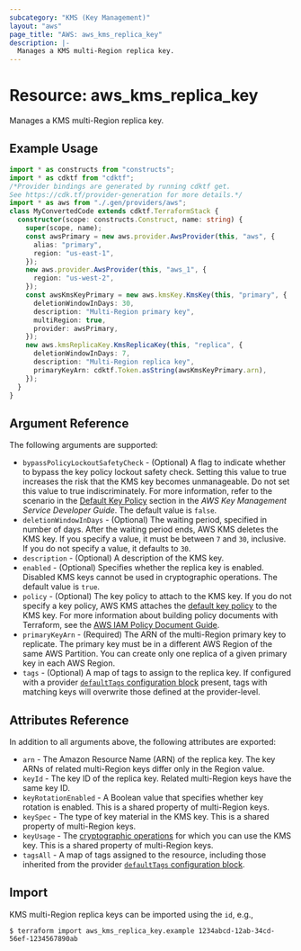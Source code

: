 ```yaml
---
subcategory: "KMS (Key Management)"
layout: "aws"
page_title: "AWS: aws_kms_replica_key"
description: |-
  Manages a KMS multi-Region replica key.
---
```


# Resource: aws_kms_replica_key

Manages a KMS multi-Region replica key.

## Example Usage

```typescript
import * as constructs from "constructs";
import * as cdktf from "cdktf";
/*Provider bindings are generated by running cdktf get.
See https://cdk.tf/provider-generation for more details.*/
import * as aws from "./.gen/providers/aws";
class MyConvertedCode extends cdktf.TerraformStack {
  constructor(scope: constructs.Construct, name: string) {
    super(scope, name);
    const awsPrimary = new aws.provider.AwsProvider(this, "aws", {
      alias: "primary",
      region: "us-east-1",
    });
    new aws.provider.AwsProvider(this, "aws_1", {
      region: "us-west-2",
    });
    const awsKmsKeyPrimary = new aws.kmsKey.KmsKey(this, "primary", {
      deletionWindowInDays: 30,
      description: "Multi-Region primary key",
      multiRegion: true,
      provider: awsPrimary,
    });
    new aws.kmsReplicaKey.KmsReplicaKey(this, "replica", {
      deletionWindowInDays: 7,
      description: "Multi-Region replica key",
      primaryKeyArn: cdktf.Token.asString(awsKmsKeyPrimary.arn),
    });
  }
}

```

## Argument Reference

The following arguments are supported:

* `bypassPolicyLockoutSafetyCheck` - (Optional) A flag to indicate whether to bypass the key policy lockout safety check.
Setting this value to true increases the risk that the KMS key becomes unmanageable. Do not set this value to true indiscriminately.
For more information, refer to the scenario in the [Default Key Policy](https://docs.aws.amazon.com/kms/latest/developerguide/key-policies.html#key-policy-default-allow-root-enable-iam) section in the _AWS Key Management Service Developer Guide_.
The default value is `false`.
* `deletionWindowInDays` - (Optional) The waiting period, specified in number of days. After the waiting period ends, AWS KMS deletes the KMS key.
If you specify a value, it must be between `7` and `30`, inclusive. If you do not specify a value, it defaults to `30`.
* `description` - (Optional) A description of the KMS key.
* `enabled` - (Optional) Specifies whether the replica key is enabled. Disabled KMS keys cannot be used in cryptographic operations. The default value is `true`.
* `policy` - (Optional) The key policy to attach to the KMS key. If you do not specify a key policy, AWS KMS attaches the [default key policy](https://docs.aws.amazon.com/kms/latest/developerguide/key-policies.html#key-policy-default) to the KMS key.
For more information about building policy documents with Terraform, see the [AWS IAM Policy Document Guide](https://learn.hashicorp.com/terraform/aws/iam-policy).
* `primaryKeyArn` - (Required) The ARN of the multi-Region primary key to replicate. The primary key must be in a different AWS Region of the same AWS Partition. You can create only one replica of a given primary key in each AWS Region.
* `tags` - (Optional) A map of tags to assign to the replica key. If configured with a provider [`defaultTags` configuration block](https://registry.terraform.io/providers/hashicorp/aws/latest/docs#default_tags-configuration-block) present, tags with matching keys will overwrite those defined at the provider-level.

## Attributes Reference

In addition to all arguments above, the following attributes are exported:

* `arn` - The Amazon Resource Name (ARN) of the replica key. The key ARNs of related multi-Region keys differ only in the Region value.
* `keyId` - The key ID of the replica key. Related multi-Region keys have the same key ID.
* `keyRotationEnabled` - A Boolean value that specifies whether key rotation is enabled. This is a shared property of multi-Region keys.
* `keySpec` - The type of key material in the KMS key. This is a shared property of multi-Region keys.
* `keyUsage` - The [cryptographic operations](https://docs.aws.amazon.com/kms/latest/developerguide/concepts.html#cryptographic-operations) for which you can use the KMS key. This is a shared property of multi-Region keys.
* `tagsAll` - A map of tags assigned to the resource, including those inherited from the provider [`defaultTags` configuration block](https://registry.terraform.io/providers/hashicorp/aws/latest/docs#default_tags-configuration-block).

## Import

KMS multi-Region replica keys can be imported using the `id`, e.g.,

```
$ terraform import aws_kms_replica_key.example 1234abcd-12ab-34cd-56ef-1234567890ab
```

<!-- cache-key: cdktf-0.17.0-pre.15 input-2004a692a0cc7b8542d9df6a06601021283411cf8aa65116d1554158f92e12a0 -->